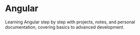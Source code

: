 # Angular
Learning Angular step by step with projects, notes, and personal documentation, covering basics to advanced development.
